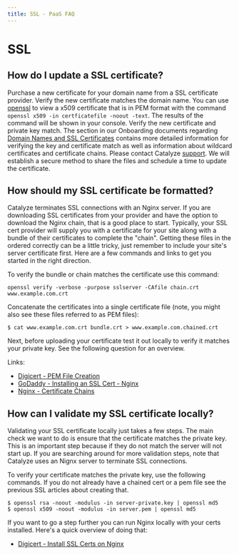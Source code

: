 ```yaml
---
title: SSL - PaaS FAQ
---
```


# SSL

## How do I update a SSL certificate?

Purchase a new certificate for your domain name from a SSL certificate provider. Verify the new certificate matches the domain name.  You can use [openssl](https://www.openssl.org/docs/) to view a x509 certificate that is in PEM format with the command `openssl x509 -in certficatefile -noout -text`. The results of the command will be  shown in your console.  Verify the new certificate and private key match. The section in our Onboarding documents regarding [Domain Names and SSL Certificates](https://resources.catalyze.io/paas/getting-started/deploying-your-first-app/domain-names/) contains more detailed information for verifying the key and certificate match as well as information about wildcard certificates and certificate chains.  Please contact Catalyze [support](https://catalyzeio.zendesk.com/hc/en-us/requests/new).   We will establish a secure method to share the files and schedule a time to update the certificate.


## How should my SSL certificate be formatted?

Catalyze terminates SSL connections with an Nginx server. If you are downloading SSL certificates
from your provider and have the option to download the Nginx chain, that is a good place to start.
Typically, your SSL cert provider will supply you with a certificate for your site along with a
bundle of their certificates to complete the "chain". Getting these files in the ordered correctly
can be a little tricky, just remember to include your site's server certificate first. Here are a
few commands and links to get you started in the right direction.

To verify the bundle or chain matches the certificate use this command:

```
openssl verify -verbose -purpose sslserver -CAfile chain.crt www.example.com.crt
```

Concatenate the certificates into a single certificate file (note, you might also see these files
referred to as PEM files):

```
$ cat www.example.com.crt bundle.crt > www.example.com.chained.crt
```

Next, before uploading your certificate test it out locally to verify it matches your private key.
See the following question for an overview.

Links:

* [Digicert - PEM File Creation](https://www.digicert.com/ssl-support/pem-ssl-creation.htm)
* [GoDaddy - Installing an SSL Cert - Nginx](https://support.godaddy.com/help/article/6722/installing-an-ssl-certificate-nginx?locale=en)
* [Nginx - Certificate Chains](http://nginx.org/en/docs/http/configuring_https_servers.html#chains)


## How can I validate my SSL certificate locally?

Validating your SSL certificate locally just takes a few steps. The main check we want to do is
ensure that the certificate matches the private key. This is an important step because if they do
not match the server will not start up. If you are searching around for more validation steps, note
that Catalyze uses an Nignx server to terminate SSL connections.

To verify your certificate matches the private key, use the following commands. If you do not
already have a chained cert or a pem file see the previous SSL articles about creating that.

```
$ openssl rsa -noout -modulus -in server-private.key | openssl md5
$ openssl x509 -noout -modulus -in server.pem | openssl md5
```

If you want to go a step further you can run Nginx locally with your certs installed. Here's a quick
overview of doing that:

* [Digicert - Install SSL Certs on Nginx](https://www.digicert.com/ssl-certificate-installation-nginx.htm)

